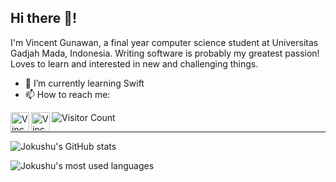 ## Hi there 👋!

I'm Vincent Gunawan, a final year computer science student at Universitas Gadjah Mada, Indonesia. Writing software is probably my greatest passion! Loves to learn and interested in new and challenging things.

- 🌱 I’m currently learning Swift
- 📫 How to reach me:
<a href="https://www.linkedin.com/in/gnwnvincent/">
  <img align="left" alt="Vincent's LinkedIn" width="30px" src="https://raw.githubusercontent.com/peterthehan/peterthehan/master/assets/linkedin.svg" />
</a>
</a>
<a href="mailto:gnwnvincent@gmail.com">
  <img align="left" alt="Vincent's Gmail" width="30px" src="https://user-images.githubusercontent.com/70984049/131291665-9107db2e-7437-4d90-b509-ea63c5eb38c1.png" />
</a>

![Visitor Count](https://visitor-badge.glitch.me/badge?page_id=jokushu)

---

![Jokushu's GitHub stats](https://github-readme-stats.vercel.app/api?username=jokushu&show_icons=true&theme=radical)

![Jokushu's most used languages](https://github-readme-stats.vercel.app/api/top-langs/?username=jokushu&layout=compact)
